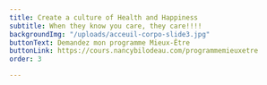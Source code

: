 ```yaml
---
title: Create a culture of Health and Happiness
subtitle: When they know you care, they care!!!!
backgroundImg: "/uploads/acceuil-corpo-slide3.jpg"
buttonText: Demandez mon programme Mieux-Être
buttonLink: https://cours.nancybilodeau.com/programmemieuxetre
order: 3

---
```

